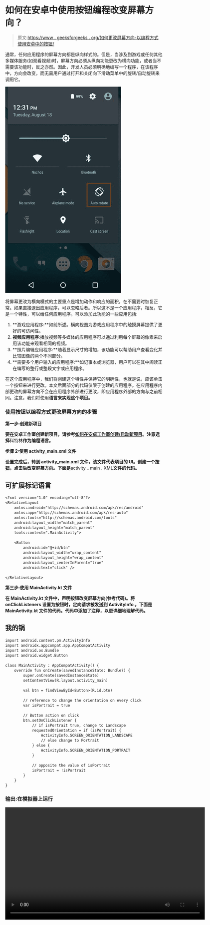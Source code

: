 # 如何在安卓中使用按钮编程改变屏幕方向？

> 原文:[https://www . geeksforgeeks . org/如何更改屏幕方向-以编程方式使用安卓中的按钮/](https://www.geeksforgeeks.org/how-to-change-the-screen-orientation-programmatically-using-a-button-in-android/)

通常，任何应用程序的屏幕方向都是纵向样式的。但是，当涉及到游戏或任何其他多媒体服务(如观看视频)时，屏幕方向必须从纵向功能更改为横向功能，或者当不需要该功能时，反之亦然。因此，开发人员必须明确地编写一个程序，在该程序中，方向会改变，而无需用户通过打开和关闭向下滑动菜单中的旋转/自动旋转来调用它。

![Auto-rotate feature in swupe-down menu](img/7b89caf64d57a1055489a196cb84f9f2.png)

将屏幕更改为横向模式的主要重点是增加动作和响应的面积，在不需要时恢复正常。如果直接退出应用程序，可以忽略后者。所以这不是一个应用程序，相反，它是一个特性，可以给任何应用程序。可以添加此功能的一些应用包括:

1.  **游戏应用程序:**如前所述。横向视图为游戏应用程序中的触摸屏幕提供了更好的可访问性。
2.  **视频应用程序**:播放视频等多媒体的应用程序可以通过利用每个屏幕的像素来启用该功能来观看相同的视频。
3.  **照片编辑应用程序:**随着显示尺寸的增加，该功能可以帮助用户查看变化并比较图像的两个不同部分。
4.  **需要多个用户输入的应用程序:**如记事本或浏览器，用户可以在其中阅读正在编写的整行或整段文字或应用程序。

在这个应用程序中，我们将创建这个特性并保持它的明确性，也就是说，应该单击一个按钮来进行更改。本文后面部分的代码仅限于创建的应用程序。在应用程序内部更改的屏幕方向不会在应用程序外部进行更改，即应用程序外部的方向与之前相同。注意，我们将使用**语言来实现这个项目。**

### ****使用按钮以编程方式更改屏幕方向的步骤****

****第一步:创建新项目****

**要在安卓工作室创建新项目，请参考[如何在安卓工作室创建/启动新项目](https://www.geeksforgeeks.org/android-how-to-create-start-a-new-project-in-android-studio/)。注意选择**科特林**作为编程语言。**

****步骤 2:使用 activity_main.xml 文件****

**设置完成后，转到 **activity_main.xml** 文件，该文件代表项目的 UI。创建一个[按钮](https://www.geeksforgeeks.org/button-in-kotlin/)，点击后改变屏幕方向。下面是**activity _ main . XML**文件的代码。**

## **可扩展标记语言**

```
<?xml version="1.0" encoding="utf-8"?>
<RelativeLayout 
    xmlns:android="http://schemas.android.com/apk/res/android"
    xmlns:app="http://schemas.android.com/apk/res-auto"
    xmlns:tools="http://schemas.android.com/tools"
    android:layout_width="match_parent"
    android:layout_height="match_parent"
    tools:context=".MainActivity">

    <Button
        android:id="@+id/btn"
        android:layout_width="wrap_content"
        android:layout_height="wrap_content"
        android:layout_centerInParent="true"
        android:text="click" />

</RelativeLayout>
```

****第三步:使用 MainActivity.kt 文件****

**在 **MainActivity.kt** 文件中，声明按钮改变屏幕方向(参考代码)。将 **onClickListeners** 设置为按钮时，定向请求被发送到 **ActivityInfo** 。下面是 **MainActivity.kt** 文件的代码。代码中添加了注释，以更详细地理解代码。**

## **我的锅**

```
import android.content.pm.ActivityInfo
import androidx.appcompat.app.AppCompatActivity
import android.os.Bundle
import android.widget.Button

class MainActivity : AppCompatActivity() {
    override fun onCreate(savedInstanceState: Bundle?) {
        super.onCreate(savedInstanceState)
        setContentView(R.layout.activity_main)

        val btn = findViewById<Button>(R.id.btn)

        // reference to change the orientation on every click
        var isPortrait = true

        // Button action on click
        btn.setOnClickListener {
            // if isPortrait true, change to Landscape
            requestedOrientation = if (isPortrait) {
                ActivityInfo.SCREEN_ORIENTATION_LANDSCAPE
                // else change to Portrait           
            } else {
                ActivityInfo.SCREEN_ORIENTATION_PORTRAIT
            }

            // opposite the value of isPortrait
            isPortrait = !isPortrait
        }
    }
}
```

### **输出:在模拟器上运行**

**<video class="wp-video-shortcode" id="video-495687-1" width="640" height="360" preload="metadata" controls=""><source type="video/mp4" src="https://media.geeksforgeeks.org/wp-content/uploads/20201005191510/Screen-Recording-2020-10-05-at-19.05.55.mp4?_=1">[https://media.geeksforgeeks.org/wp-content/uploads/20201005191510/Screen-Recording-2020-10-05-at-19.05.55.mp4](https://media.geeksforgeeks.org/wp-content/uploads/20201005191510/Screen-Recording-2020-10-05-at-19.05.55.mp4)</video>**